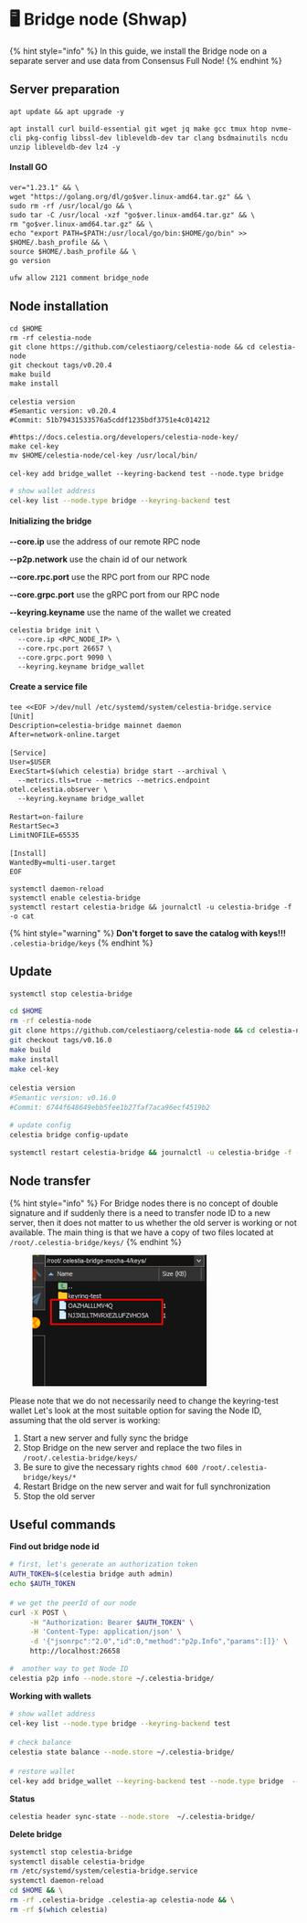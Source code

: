 # 🖥️ Bridge node (Shwap)

{% hint style="info" %}
In this guide, we install the Bridge node on a separate server and use data from Consensus Full Node!
{% endhint %}

## Server preparation

```shell
apt update && apt upgrade -y
```

```shell
apt install curl build-essential git wget jq make gcc tmux htop nvme-cli pkg-config libssl-dev libleveldb-dev tar clang bsdmainutils ncdu unzip libleveldb-dev lz4 -y
```

#### Install GO

```shell
ver="1.23.1" && \
wget "https://golang.org/dl/go$ver.linux-amd64.tar.gz" && \
sudo rm -rf /usr/local/go && \
sudo tar -C /usr/local -xzf "go$ver.linux-amd64.tar.gz" && \
rm "go$ver.linux-amd64.tar.gz" && \
echo "export PATH=$PATH:/usr/local/go/bin:$HOME/go/bin" >> $HOME/.bash_profile && \
source $HOME/.bash_profile && \
go version
```

```bash
ufw allow 2121 comment bridge_node
```



## Node installation

```shell
cd $HOME
rm -rf celestia-node
git clone https://github.com/celestiaorg/celestia-node && cd celestia-node
git checkout tags/v0.20.4
make build
make install

celestia version
#Semantic version: v0.20.4
#Commit: 51b79431533576a5cddf1235bdf3751e4c014212
```

```shell
#https://docs.celestia.org/developers/celestia-node-key/
make cel-key
mv $HOME/celestia-node/cel-key /usr/local/bin/

cel-key add bridge_wallet --keyring-backend test --node.type bridge
```

```bash
# show wallet address
cel-key list --node.type bridge --keyring-backend test
```

#### **Initializing the bridge**

**--core.ip** use the address of our remote RPC node

**--p2p.network** use the chain id of our network

**--core.rpc.port** use the RPC port from our RPC node

**--core.grpc.port** use the gRPC port from our RPC node

**--keyring.keyname** use the name of the wallet we created

```shell
celestia bridge init \
  --core.ip <RPC_NODE_IP> \
  --core.rpc.port 26657 \
  --core.grpc.port 9090 \
  --keyring.keyname bridge_wallet
```

#### Create a service file

```shell
tee <<EOF >/dev/null /etc/systemd/system/celestia-bridge.service
[Unit]
Description=celestia-bridge mainnet daemon
After=network-online.target

[Service]
User=$USER
ExecStart=$(which celestia) bridge start --archival \
  --metrics.tls=true --metrics --metrics.endpoint otel.celestia.observer \
  --keyring.keyname bridge_wallet
  
Restart=on-failure
RestartSec=3
LimitNOFILE=65535

[Install]
WantedBy=multi-user.target
EOF
```

```shell
systemctl daemon-reload
systemctl enable celestia-bridge
systemctl restart celestia-bridge && journalctl -u celestia-bridge -f -o cat
```

{% hint style="warning" %}
**Don't forget to save the catalog with keys!!!** `.celestia-bridge/keys`
{% endhint %}



## Update

```bash
systemctl stop celestia-bridge
```

```bash
cd $HOME
rm -rf celestia-node
git clone https://github.com/celestiaorg/celestia-node && cd celestia-node
git checkout tags/v0.16.0
make build
make install
make cel-key

celestia version
#Semantic version: v0.16.0
#Commit: 6744f648649ebb5fee1b27faf7aca96ecf4519b2
```

```bash
# update config
celestia bridge config-update
```

```bash
systemctl restart celestia-bridge && journalctl -u celestia-bridge -f -o cat
```



## Node transfer

{% hint style="info" %}
For Bridge nodes there is no concept of double signature and if suddenly there is a need to transfer node ID to a new server, then it does not matter to us whether the old server is working or not available. The main thing is that we have a copy of two files located at `/root/.celestia-bridge/keys/`
{% endhint %}

<figure><img src="../../.gitbook/assets/image (20).png" alt=""><figcaption></figcaption></figure>

Please note that we do not necessarily need to change the keyring-test wallet Let's look at the most suitable option for saving the Node ID, assuming that the old server is working:

1. Start a new server and fully sync the bridge
2. Stop Bridge on the new server and replace the two files in `/root/.celestia-bridge/keys/`
3. Be sure to give the necessary rights `chmod 600 /root/.celestia-bridge/keys/*`
4. Restart Bridge on the new server and wait for full synchronization
5. Stop the old server



## Useful commands

**Find out bridge node id**

```bash
# first, let's generate an authorization token
AUTH_TOKEN=$(celestia bridge auth admin)
echo $AUTH_TOKEN

# we get the peerId of our node
curl -X POST \
     -H "Authorization: Bearer $AUTH_TOKEN" \
     -H 'Content-Type: application/json' \
     -d '{"jsonrpc":"2.0","id":0,"method":"p2p.Info","params":[]}' \
     http://localhost:26658
```

```bash
#  another way to get Node ID
celestia p2p info --node.store ~/.celestia-bridge/
```

**Working with wallets**

```bash
# show wallet address
cel-key list --node.type bridge --keyring-backend test

# check balance
celestia state balance --node.store ~/.celestia-bridge/

# restore wallet
cel-key add bridge_wallet --keyring-backend test --node.type bridge  --recover
```

**Status**

```bash
celestia header sync-state --node.store  ~/.celestia-bridge/
```

**Delete bridge**

```bash
systemctl stop celestia-bridge
systemctl disable celestia-bridge
rm /etc/systemd/system/celestia-bridge.service
systemctl daemon-reload
cd $HOME && \
rm -rf .celestia-bridge .celestia-ap celestia-node && \
rm -rf $(which celestia)
```

